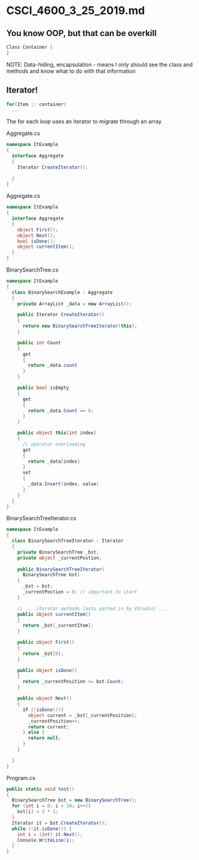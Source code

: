 # CSCI_4600_3_25_2019.md

## You know OOP, but that can be overkill

```csharp
Class Container {
}
```

NOTE: Data-hiding, encapsulation - means I only should see the class and methods and know what to do with that information

## Iterator!

```c
for(Item :: container)
  ...
```

The for each loop uses an iterator to migrate through an array

Aggregate.cs

```csharp
namespace ItExample
{
  interface Aggregate
  {
    Iterator CreateIterator();
    
  }
}
```

Aggregate.cs

```csharp
namespace ItExample
{
  interface Aggregate
  {
    object First();
    object Next();
    bool isDone();
    object currentItem();
  }
}
```

BinarySearchTree.cs

```csharp
namespace ItExample
{
  class BinarySearchExample : Aggregate
  {
    private ArrayList _data = new ArrayList();

    public Iterator CreateIterator()
    {
      return new BinarySearchTreeIterator(this);
    }

    public int Count
    {
      get
      {
        return _data.count
      }
    }

    public bool isEmpty
    {
      get
      {
        return _data.Count == 0;
      }
    }

    public object this[int index]
    {
      // operator overloading
      get
      {
        return _data[index]
      }
      set
      {
        _data.Insert(index, value)
      }
    }
  }
}
```

BinarySearchTreeIterator.cs

```csharp
namespace ItExample
{
  class BinarySearchTreeIterator : Iterator
  {
    private BinarySearchTree _bst;
    private object _currentPostion;
    
    public BinarySearchTreeIterator(
      BinarySearchTree bst)
    {
      _bst = bst;
      _currentPostion = 0; // important to start
    }

    // ... iterator methods (auto pasted in by VStudio) ...
    public object currentItem()
    {
      return _bst[_currentItem];
    }

    public object First()
    {
      return _bst[0];
    }

    public object isDone()
    {
      return _currentPosition >= bst.Count;
    }

    public object Next()
    {
      if (!isDone()){
        object current = _bst[_currentPosition];
        _currentPosition++;
        return current;
      } else {
        return null;
      }
    }

  }
}
```

Program.cs

```csharp
public static void test()
{
  BinarySearchTree bst = new BinarySearchTree();
  for (int i = 0; i < 10; i++){
    bst[i] = 2 * 1;
  }
  Iterator it = bst.CreateIterator();
  while (!it.isDone()) {
    int i = (int) it.Next();
    Console.WriteLine(i);
  }
}
```
